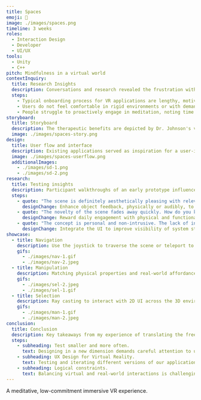 ```yaml
---
title: Spaces
emoji: 🔮
image: ./images/spaces.png
timeline: 3 weeks
roles:
  - Interaction Design
  - Developer
  - UI/UX
tools:
  - Unity
  - C++
pitch: Mindfulness in a virtual world
contextInquiry:
  title: Research Insights
  description: Conversations and research revealed the frustration with virtual experiences, highlighting key actions needed for a meditative game.
  steps:
    - Typical onboarding process for VR applications are lengthy, motivating users to quit the experience.
    - Users do not feel comfortable in rigid environments or with demanding in-game commands.
    - People struggle to proactively engage in meditation, noting time and awareness as challenges.
storyboard:
  title: Storyboard
  description: The therapeutic benefits are depicted by Dr. Johnson's virtual method of treatment for traumatic events.
  image: ./images/spaces-story.png
design:
  title: User flow and interface
  description: Existing applications served as inspiration for a user-interface that emphasizes selection and navigation features.
  image: ./images/spaces-userflow.png
  additionalImages:
    - ./images/sd-1.png
    - ./images/sd-2.png
research:
  title: Testing insights
  description: Participant walkthroughs of an early prototype influenced changes to key frames and interaction flows.
  steps:
    - quote: "The scene is definitely aesthetically pleasing with relevant interactions available. Objects can provide more feedback to feel less static."
      designChange: Enhance object feedback, physically or audibly, to match realistic physics. Provide secondary actions in-line with therapeutic goals.
    - quote: "The novelty of the scene fades away quickly. How do you keep the user motivated to use and return to the application?"
      designChange: Reward daily engagement with physical and functional expansions to map. Implement task completion and tracking for autosaving.
    - quote: "The concept is personal and non-intrusive. The lack of interface clarity makes the user's goals vague. Subtle indicators would be useful."
      designChange: Integrate the UI to improve visibility of system status and clarity of application objective. Add tooltips and pop-ups for learnability.
showcase:
  - title: Navigation
    description: Use the joystick to traverse the scene or teleport to a location anchor when in range.
    gifs:
      - ./images/nav-1.gif
      - ./images/nav-2.jpeg
  - title: Manipulation
    description: Matching physical properties and real-world affordances within our virtual scene.
    gifs:
      - ./images/sel-2.jpeg
      - ./images/sel-1.gif
  - title: Selection
    description: Ray casting to interact with 2D UI across the 3D environment.
    gifs:
      - ./images/man-1.gif
      - ./images/man-2.jpeg
conclusion:
  title: Conclusion
  description: Key takeaways from my experience of translating the freedom of physical interactions into a virtual environment.
  steps:
    - subheading: Test smaller and more often.
      text: Designing in a new dimension demands careful attention to user flow. In our project, ensuring natural and learnable interactions was crucial. Smaller tests validate the design before expanding the application.
    - subheading: UX Design for Virtual Reality.
      text: Testing and iterating different versions of our application has deepened my understanding of effective design strategies, essential for creating immersive virtual experiences that engage users' senses.
    - subheading: Logical constraints.
      text: Balancing virtual and real-world interactions is challenging due to technical constraints. Unrealistic behaviors can break immersion. Efficient error prevention through guided user actions reduces revisions and speeds up development.
---
```


A meditative, low-commitment immersive VR experience.
